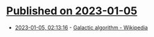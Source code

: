 # [Published on 2023-01-05](index.md)

* [2023-01-05, 02:13:16](https://lobste.rs/s/hdfmmq/galactic_algorithm_wikipedia) - [Galactic algorithm - Wikipedia](https://en.m.wikipedia.org/wiki/Galactic_algorithm)
